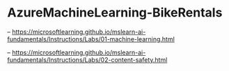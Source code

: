 # AzureMachineLearning-BikeRentals

– https://microsoftlearning.github.io/mslearn-ai-fundamentals/Instructions/Labs/01-machine-learning.html

– https://microsoftlearning.github.io/mslearn-ai-fundamentals/Instructions/Labs/02-content-safety.html
